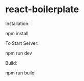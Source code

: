 # react-boilerplate

Installation:

npm install

To Start Server:

npm run dev

Build:

npm run build
